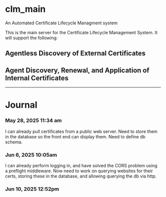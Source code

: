 # clm_main
An Automated Certificate Lifecycle Managment system

This is the main server for the Certificate Lifecycle Management System. 
It will support the following:
## Agentless Discovery of External Certificates

## Agent Discovery, Renewal, and Application of Internal Certificates


---
# Journal
### May 28, 2025 11:34 am
I can already pull certificates from a public web server.
Need to store them in the database so the front end can display them. Need to define db schema.

### Jun 6, 2025 10:05am
I can already perform logging in, and have solved the CORS problem using a preflight middleware.
Now need to work on querying websites for their certs, storing these in the database, and allowing querying the db 
via http.

### Jun 10, 2025 12:52pm

